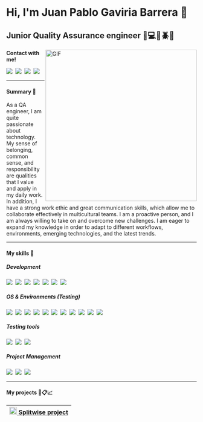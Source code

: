 # Hi, I'm Juan Pablo Gaviria Barrera 👋
## Junior Quality Assurance engineer 📱💻🔎🪲🐛
<!--<img align="left" height=280 alt="GIF" src="https://thumbs.gfycat.com/EvilNextDevilfish-small.gif" />-->
<img align="right" height=400 alt="GIF" src="https://cdn.dribbble.com/users/730703/screenshots/6581243/avento.gif" />
<p align="left">
  <b>Contact with me!</b>
</p>
<p align="left">
<a href="https://github.com/Juanpagab99"><img src="https://img.shields.io/badge/GitHub-100000?style=for-the-badge&logo=github&logoColor=white" /></a>&nbsp;
<a href="https://twitter.com/JuanPaGaviria"><img src="https://img.shields.io/badge/Twitter-1DA1F2?style=for-the-badge&logo=twitter&logoColor=white" /></a>&nbsp;
<a href="https://www.linkedin.com/in/juan-pablo-gaviria-barrera/"><img src="https://img.shields.io/badge/linkedin-%230077B5.svg?&style=for-the-badge&logo=linkedin&logoColor=white" /></a>&nbsp;
<a href="https://discord.gg/fDwCh9Vq"><img src="https://img.shields.io/badge/Discord-5865F2?style=for-the-badge&logo=discord&logoColor=white" /></a>&nbsp;
</p>


___


#### Summary 🎯

<p aling="left">
As a QA engineer, I am quite passionate about technology. My sense of
belonging, common sense, and responsibility are qualities that I value and apply in my daily
work. In addition, I have a strong work ethic and great communication skills, which allow me to
collaborate effectively in multicultural teams. I am a proactive person, and I am always willing
to take on and overcome new challenges. I am eager to expand my knowledge in order to
adapt to different workflows, environments, emerging technologies, and the latest trends.

</p>


___


#### My skills 💎
##### Development
<p>
<img src="https://img.shields.io/badge/Python-FFD43B?style=for-the-badge&logo=python&logoColor=blue"/>&nbsp;
<img src="https://img.shields.io/badge/Django-092E20?style=for-the-badge&logo=django&logoColor=green"/>&nbsp;
<img src="https://img.shields.io/badge/Bootstrap-563D7C?style=for-the-badge&logo=bootstrap&logoColor=white"/>&nbsp;
<img src="https://img.shields.io/badge/MySQL-005C84?style=for-the-badge&logo=mysql&logoColor=white"/>&nbsp;
<img src="https://img.shields.io/badge/Microsoft%20SQL%20Server-CC2927?style=for-the-badge&logo=microsoft%20sql%20server&logoColor=white"/>&nbsp;
<img src="https://img.shields.io/badge/VSCode-0078D4?style=for-the-badge&logo=visual%20studio%20code&logoColor=white "/>&nbsp;
<img src="https://img.shields.io/badge/GIT-E44C30?style=for-the-badge&logo=git&logoColor=white"/>&nbsp;
</p>

##### OS & Environments (Testing)
<p>
<img src="https://img.shields.io/badge/Android-3DDC84?style=for-the-badge&logo=android&logoColor=white"/>&nbsp;
<img src="https://img.shields.io/badge/iOS-000000?style=for-the-badge&logo=ios&logoColor=white"/>&nbsp;
<img src="https://img.shields.io/badge/Linux-FCC624?style=for-the-badge&logo=linux&logoColor=black"/>&nbsp;
<img src="https://img.shields.io/badge/Ubuntu-E95420?style=for-the-badge&logo=ubuntu&logoColor=white"/>&nbsp;
<img src="https://img.shields.io/badge/Windows-0078D6?style=for-the-badge&logo=windows&logoColor=white"/>&nbsp;
<img src="https://img.shields.io/badge/Brave-FF1B2D?style=for-the-badge&logo=Brave&logoColor=white"/>&nbsp;
<img src="https://img.shields.io/badge/Firefox_Browser-FF7139?style=for-the-badge&logo=Firefox-Browser&logoColor=white"/>&nbsp;
<img src="https://img.shields.io/badge/Google_chrome-4285F4?style=for-the-badge&logo=Google-chrome&logoColor=white"/>&nbsp;
<img src="https://img.shields.io/badge/Microsoft_Edge-0078D7?style=for-the-badge&logo=Microsoft-edge&logoColor=white"/>&nbsp;
<img src="https://img.shields.io/badge/Opera-FF1B2D?style=for-the-badge&logo=Opera&logoColor=white"/>&nbsp;
<img src="https://img.shields.io/badge/Safari-FF1B2D?style=for-the-badge&logo=Safari&logoColor=white"/>&nbsp;
</p>

#####  Testing tools
<p>
<img src="https://img.shields.io/badge/Selenium-43B02A?style=for-the-badge&logo=Selenium&logoColor=white"/>&nbsp;
<img src="https://img.shields.io/badge/Postman-FF6C37?style=for-the-badge&logo=postman&logoColor=white"/>&nbsp;
<img src="https://img.shields.io/badge/Android%20Studio-3DDC84.svg?style=for-the-badge&logo=android-studio&logoColor=white"/>&nbsp;
</p>

##### Project Management
<p>
<img src="https://img.shields.io/badge/GitHub-100000?style=for-the-badge&logo=github&logoColor=white"/>&nbsp;
<img src="https://img.shields.io/badge/Azure_DevOps-0078D7?style=for-the-badge&logo=azure-devops&logoColor=white"/>&nbsp;
<img src="https://img.shields.io/badge/Jira-0052CC?style=for-the-badge&logo=Jira&logoColor=white"/>&nbsp;
</p>

___


#### My projects 📃📋📈 


|<a target="_blank" href="https://lineadecodigo.com/html/alto-y-ancho-de-una-imagen-con-html/"> <img src="https://plates.splitwise.com/images/splitwise-logo-bordered.png" width="20" height="20"/> Splitwise project </a>|
|---|


